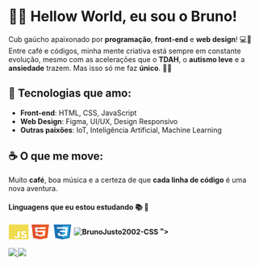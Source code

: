 # 👨‍💻 Hellow World, eu sou o Bruno!

Cub gaúcho apaixonado por **programação**, **front-end** e **web design**! 💻📱  
Entre café e códigos, minha mente criativa está sempre em constante evolução, mesmo com as acelerações que o **TDAH**, o **autismo leve** e a **ansiedade** trazem. Mas isso só me faz **único**. 🧠💙

## 🚀 Tecnologias que amo:
- **Front-end**: HTML, CSS, JavaScript
- **Web Design**: Figma, UI/UX, Design Responsivo
- **Outras paixões**: IoT, Inteligência Artificial, Machine Learning

## ☕ O que me move:
Muito **café**, boa música e a certeza de que **cada linha de código** é uma nova aventura.


 
 <h4> Linguagens que eu estou estudando 📚 📝 <h4>

<div style="display: inline_block">
  <img align="center" alt="BrunoJusto2002-Js" height="30" width="40" src="https://raw.githubusercontent.com/devicons/devicon/master/icons/javascript/javascript-plain.svg">
  <img align="center" alt="BrunoJusto2002-HTML" height="30" width="40" src="https://raw.githubusercontent.com/devicons/devicon/master/icons/html5/html5-original.svg">
  <img align="center" alt="BrunoJusto2002-CSS" height="30" width="40" src="https://raw.githubusercontent.com/devicons/devicon/master/icons/css3/css3-original.svg">
  <img align="center" alt="BrunoJusto2002-CSS" height="30" width="40" src="<svg xmlns="http://www.w3.org/2000/svg" x="0px" y="0px" width="100" height="100" viewBox="0 0 48 48">
<path fill="#283593" fill-rule="evenodd" d="M22.903,3.286c0.679-0.381,1.515-0.381,2.193,0 c3.355,1.883,13.451,7.551,16.807,9.434C42.582,13.1,43,13.804,43,14.566c0,3.766,0,15.101,0,18.867 c0,0.762-0.418,1.466-1.097,1.847c-3.355,1.883-13.451,7.551-16.807,9.434c-0.679,0.381-1.515,0.381-2.193,0 c-3.355-1.883-13.451-7.551-16.807-9.434C5.418,34.899,5,34.196,5,33.434c0-3.766,0-15.101,0-18.867 c0-0.762,0.418-1.466,1.097-1.847C9.451,10.837,19.549,5.169,22.903,3.286z" clip-rule="evenodd"></path><path fill="#5c6bc0" fill-rule="evenodd" d="M5.304,34.404C5.038,34.048,5,33.71,5,33.255 c0-3.744,0-15.014,0-18.759c0-0.758,0.417-1.458,1.094-1.836c3.343-1.872,13.405-7.507,16.748-9.38 c0.677-0.379,1.594-0.371,2.271,0.008c3.343,1.872,13.371,7.459,16.714,9.331c0.27,0.152,0.476,0.335,0.66,0.576L5.304,34.404z" clip-rule="evenodd"></path><path fill="#fff" fill-rule="evenodd" d="M24,10c7.727,0,14,6.273,14,14s-6.273,14-14,14 s-14-6.273-14-14S16.273,10,24,10z M24,17c3.863,0,7,3.136,7,7c0,3.863-3.137,7-7,7s-7-3.137-7-7C17,20.136,20.136,17,24,17z" clip-rule="evenodd"></path><path fill="#3949ab" fill-rule="evenodd" d="M42.485,13.205c0.516,0.483,0.506,1.211,0.506,1.784 c0,3.795-0.032,14.589,0.009,18.384c0.004,0.396-0.127,0.813-0.323,1.127L23.593,24L42.485,13.205z" clip-rule="evenodd"></path>
</svg>">
</div> <br/> 
 
 <div>
  <a href="https://github.com/BrunoJusto2002">
  <img height="180em" src="https://github-readme-stats.vercel.app/api?username=BrunoJusto2002&show_icons=true&theme=radical&include_all_commits=true&count_private=true"/>
  <img height="130em" src="https://github-readme-stats.vercel.app/api/top-langs/?username=BrunoJusto2002&layout=compact&langs_count=7&theme=radical"/>
</div>
